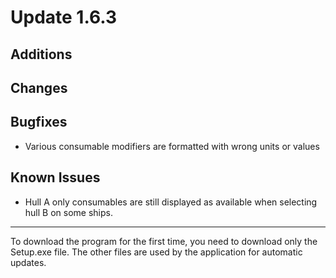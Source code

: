 # Update 1.6.3

## Additions


## Changes

## Bugfixes
- Various consumable modifiers are formatted with wrong units or values

## Known Issues
- Hull A only consumables are still displayed as available when selecting hull B on some ships.
___
To download the program for the first time, you need to download only the Setup.exe file. The other files are used by
the application for automatic updates.
